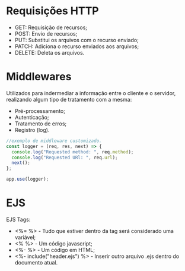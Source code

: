 # Requisições HTTP
- GET: Requisição de recursos;
- POST: Envio de recursos;
- PUT: Substitui os arquivos com o recurso enviado;
- PATCH: Adiciona o recurso enviados aos arquivos;
- DELETE: Deleta os arquivos.
 
# Middlewares
Utilizados para indermediar a informação entre o cliente e o servidor, realizando algum tipo de tratamento com a mesma:
- Pré-processamento;
- Autenticação;
- Tratamento de erros;
- Registro (log).

```js
//exemplo de middleware customizado.
const logger = (req, res, next) => {
  console.log("Requested method: ", req.method);
  console.log("Requested URl: ", req.url);
  next();
};

app.use(logger);
```

# EJS
EJS Tags:
- <%= %> - Tudo que estiver dentro da tag será considerado uma variável;
- <% %> - Um código javascript;
- <%- %> - Um código em HTML;
- <%- include("header.ejs") %> - Inserir outro arquivo .ejs dentro do documento atual.